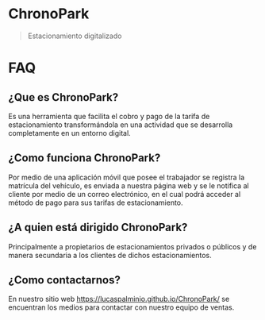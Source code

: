 # ChronoPark
> Estacionamiento digitalizado
# FAQ
## ¿Que es ChronoPark?
Es una herramienta que facilita el cobro y pago de la tarifa de estacionamiento transformándola en una actividad que se desarrolla completamente en un entorno digital.
## ¿Como funciona ChronoPark?
Por medio de una aplicación móvil que posee el trabajador se registra la matrícula del vehículo, es enviada a nuestra página web y se le notifica al cliente por medio de un correo electrónico, en el cual podrá acceder al método de pago para sus tarifas de estacionamiento.
## ¿A quien está dirigido ChronoPark?
Principalmente a propietarios de estacionamientos privados o públicos y de manera secundaria a los clientes de dichos estacionamientos.
## ¿Como contactarnos?
En nuestro sitio web https://lucaspalminio.github.io/ChronoPark/ se encuentran los medios para contactar con nuestro equipo de ventas.

